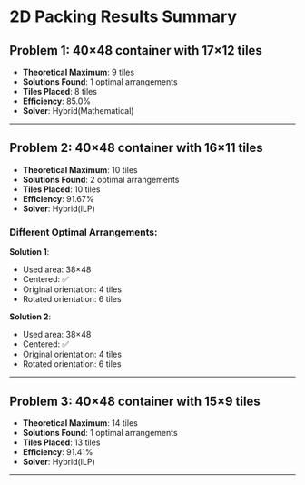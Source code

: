 # 2D Packing Results Summary

## Problem 1: 40×48 container with 17×12 tiles

- **Theoretical Maximum**: 9 tiles
- **Solutions Found**: 1 optimal arrangements
- **Tiles Placed**: 8 tiles
- **Efficiency**: 85.0%
- **Solver**: Hybrid(Mathematical)

---

## Problem 2: 40×48 container with 16×11 tiles

- **Theoretical Maximum**: 10 tiles
- **Solutions Found**: 2 optimal arrangements
- **Tiles Placed**: 10 tiles
- **Efficiency**: 91.67%
- **Solver**: Hybrid(ILP)

### Different Optimal Arrangements:

**Solution 1**:
- Used area: 38×48
- Centered: ✅
- Original orientation: 4 tiles
- Rotated orientation: 6 tiles

**Solution 2**:
- Used area: 38×48
- Centered: ✅
- Original orientation: 4 tiles
- Rotated orientation: 6 tiles

---

## Problem 3: 40×48 container with 15×9 tiles

- **Theoretical Maximum**: 14 tiles
- **Solutions Found**: 1 optimal arrangements
- **Tiles Placed**: 13 tiles
- **Efficiency**: 91.41%
- **Solver**: Hybrid(ILP)

---

